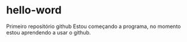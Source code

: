 # hello-word
Primeiro repositório github
Estou começando a programa, no momento estou aprendendo a usar o github.
